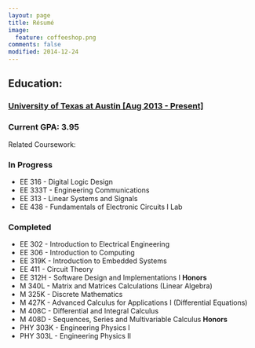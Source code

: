 ```yaml
---
layout: page
title: Résumé
image:
  feature: coffeeshop.png
comments: false
modified: 2014-12-24
---
```


## Education: 

### <a href="http://utexas.edu">University of Texas at Austin [Aug 2013 - Present]</a>

### Current GPA: 3.95

Related Coursework:

### In Progress

* EE 316 - Digital Logic Design
* EE 333T - Engineering Communications
* EE 313 - Linear Systems and Signals
* EE 438 - Fundamentals of Electronic Circuits I Lab

### Completed

* EE 302 - Introduction to Electrical Engineering
* EE 306 - Introduction to Computing
* EE 319K - Introduction to Embedded Systems
* EE 411 - Circuit Theory
* EE 312H - Software Design and Implementations I **Honors**
* M 340L - Matrix and Matrices Calculations (Linear Algebra)
* M 325K - Discrete Mathematics
* M 427K - Advanced Calculus for Applications I (Differential Equations)
* M 408C - Differential and Integral Calculus
* M 408D - Sequences, Series and Multivariable Calculus **Honors**
* PHY 303K - Engineering Physics I
* PHY 303L - Engineering Physics II


